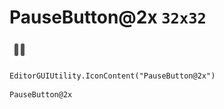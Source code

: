 # PauseButton@2x `32x32`
<img src="/img/PauseButton@2x.png" width=32 height=32>

``` CSharp
EditorGUIUtility.IconContent("PauseButton@2x")
```
```
PauseButton@2x
```
